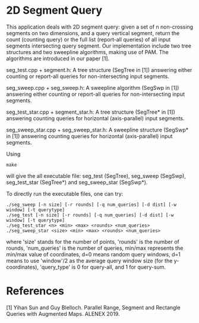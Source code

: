 # 2D Segment Query

This application deals with 2D segment query: given a set of n non-crossing segments on two dimensions, and a query vertical segment, return the count (counting query) or the full list (report-all queries) of all input segments intersecting query segment. Our implementation include two tree structures and two sweepline algorithms, making use of PAM. The algorithms are introduced in our paper [1].

seg_test.cpp + segment.h:
A tree structure (SegTree in [1]) answering either counting or report-all queries for non-intersecting input segments.

seg_sweep.cpp + seg_sweep.h:
A sweepline algorithm (SegSwp in [1]) answering either counting or report-all queries for non-intersecting input segments.

seg_test_star.cpp + segment_star.h:
A tree structure (SegTree* in [1]) answering counting queries for horizontal (axis-parallel) input segments.

seg_sweep_star.cpp + seg_sweep_star.h:
A sweepline structure (SegSwp* in [1]) answering counting queries for horizontal (axis-parallel) input segments.



Using 

```
make
```

will give the all executable file: seg_test (SegTree), seg_sweep (SegSwp), seg_test_star (SegTree*) and seg_sweep_star (SegSwp*).

To directly run the executable files, one can try:

```
./seg_sweep [-n size] [-r rounds] [-q num_queries] [-d dist] [-w window] [-t querytype]
./seg_test [-n size] [-r rounds] [-q num_queries] [-d dist] [-w window] [-t querytype]
./seg_test_star <n> <min> <max> <rounds> <num_queries>
./seg_sweep_star <size> <min> <max> <rounds> <num_queries>
```

where 'size' stands for the number of points, 'rounds' is the number of rounds, 'num_queries' is the number of queries, min/max represents the min/max value of coordinates, d=0 means random query windows, d=1 means to use 'window'/2 as the average query window size (for the  y-coordinates), 'query_type' is 0 for query-all, and 1 for query-sum. 

# References

[1] Yihan Sun and Guy Blelloch. Parallel Range, Segment and Rectangle Queries with Augmented Maps. ALENEX 2019.
